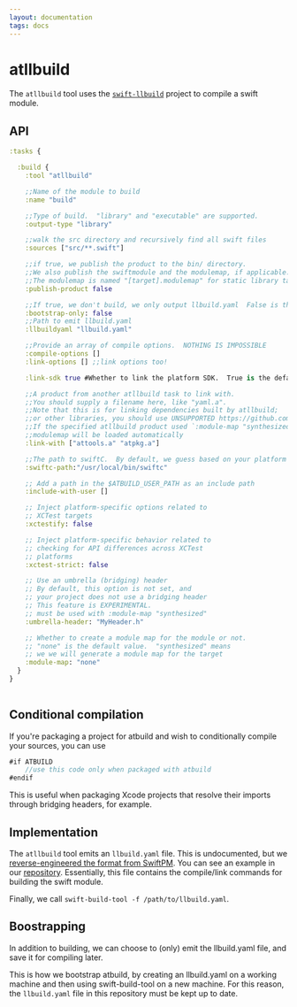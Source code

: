 ```yaml
---
layout: documentation
tags: docs
---
```


# atllbuild

The `atllbuild` tool uses the [`swift-llbuild`](https://github.com/apple/swift-llbuild) project to compile a swift module.

## API

```clojure
:tasks {

  :build {
    :tool "atllbuild"

    ;;Name of the module to build
    :name "build"

    ;;Type of build.  "library" and "executable" are supported.
    :output-type "library" 

    ;;walk the src directory and recursively find all swift files
    :sources ["src/**.swift"]

    ;;if true, we publish the product to the bin/ directory.
    ;;We also publish the swiftmodule and the modulemap, if applicable.
    ;;The modulemap is named "[target].modulemap" for static library targets.
    :publish-product false

    ;;If true, we don't build, we only output llbuild.yaml  False is the default value.
    :bootstrap-only: false
    ;;Path to emit llbuild.yaml
    :llbuildyaml "llbuild.yaml"

    ;;Provide an array of compile options.  NOTHING IS IMPOSSIBLE
    :compile-options []
    :link-options [] ;;link options too!

    :link-sdk true #Whether to link the platform SDK.  True is the default value.

    ;;A product from another atllbuild task to link with.
    ;;You should supply a filename here, like "yaml.a".
    ;;Note that this is for linking dependencies built by atllbuild; 
    ;;or other libraries, you should use UNSUPPORTED https://github.com/AnarchyTools/atbuild/issues/13
    ;;If the specified atllbuild product used `:module-map "synthesized"` then its
    ;;modulemap will be loaded automatically
    :link-with ["attools.a" "atpkg.a"]

    ;;The path to swiftC.  By default, we guess based on your platform
    :swiftc-path:"/usr/local/bin/swiftc"

    ;; Add a path in the $ATBUILD_USER_PATH as an include path
    :include-with-user [] 

    ;; Inject platform-specific options related to
    ;; XCTest targets
    :xctestify: false

    ;; Inject platform-specific behavior related to
    ;; checking for API differences across XCTest
    ;; platforms
    :xctest-strict: false

    ;; Use an umbrella (bridging) header
    ;; By default, this option is not set, and
    ;; your project does not use a bridging header
    ;; This feature is EXPERIMENTAL.
    ;; must be used with :module-map "synthesized"
    :umbrella-header: "MyHeader.h"

    ;; Whether to create a module map for the module or not.
    ;; "none" is the default value.  "synthesized" means
    ;; we we will generate a module map for the target
    :module-map: "none"
  }
}
        
```

## Conditional compilation

If you're packaging a project for atbuild and wish to conditionally compile your sources, you can use

```swift
#if ATBUILD
    //use this code only when packaged with atbuild
#endif
```

This is useful when packaging Xcode projects that resolve their imports through bridging headers, for example.

## Implementation

The `atllbuild` tool emits an `llbuild.yaml` file.  This is undocumented, but we [reverse-engineered the format from SwiftPM](https://github.com/apple/swift-package-manager).  You can see an example in our [repository](/llbuild.yaml).  Essentially, this file contains the compile/link commands for building the swift module.

Finally, we call `swift-build-tool -f /path/to/llbuild.yaml`.

## Boostrapping

In addition to building, we can choose to (only) emit the llbuild.yaml file, and save it for compiling later.

This is how we bootstrap atbuild, by creating an llbuild.yaml on a working machine and then using swift-build-tool on a new machine.  For this reason, the `llbuild.yaml` file in this repository must be kept up to date.
